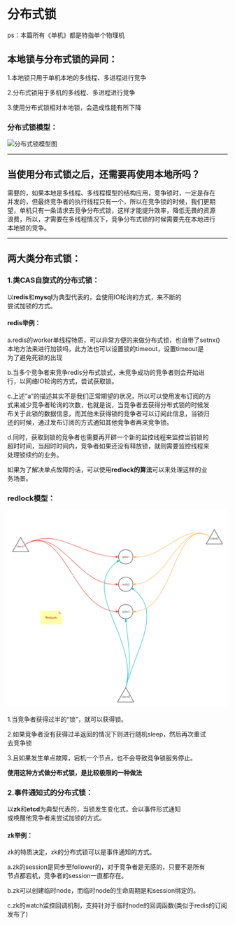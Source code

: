 # 分布式锁

ps：本篇所有《单机》都是特指单个物理机

## 本地锁与分布式锁的异同：
1.本地锁只用于单机本地的多线程、多进程进行竞争  

2.分布式锁用于多机的多线程、多进程进行竞争

3.使用分布式锁相对本地锁，会造成性能有所下降  


### 分布式锁模型：
![分布式锁模型图](https://https://github.com/btlyh/serverTechnology/blob/main/img/dLock.png "简单模型")  

***

## 当使用分布式锁之后，还需要再使用本地所吗？
需要的，如果本地是多线程、多线程模型的结构应用，竞争锁时，一定是存在  
并发的，但最终竞争者的执行线程只有一个，所以在竞争锁的时候，我们更期  
望，单机只有一条请求去竞争分布式锁，这样才能提升效率，降低无畏的资源  
浪费，所以，才需要在多线程情况下，竞争分布式锁的时候需要先在本地进行  
本地锁的竞争。

***

## 两大类分布式锁：

### 1.类CAS自旋式的分布式锁：

以**redis**和**mysql**为典型代表的，会使用IO轮询的方式，来不断的  
尝试加锁的方式。

#### redis举例：
a.redis的worker单线程特质，可以非常方便的来做分布式锁，也自带了setnx()  
本地方法来进行加锁吗，此方法也可以设置锁的timeout，设置timeout是  
为了避免死锁的出现

b.当多个竞争者来竞争redis分布式锁式，未竞争成功的竞争者则会开始进  
行，以网络IO轮询的方式，尝试获取锁。

c.上述“a”的描述其实不是我们正常期望的状况，所以可以使用发布订阅的方  
式来减少竞争者轮询的次数，也就是说，当竞争者去获得分布式锁的时候发  
布关于此锁的数据信息，而其他未获得锁的竞争者可以订阅此信息，当锁归  
还的时候，通过发布订阅的方式通知其他竞争者再来竞争锁。

d.同时，获取到锁的竞争者也需要再开辟一个新的监控线程来监控当前锁的  
超时时间，当超时时间内，竞争者如果还没有释放锁，就则需要监控线程来  
处理锁续约的业务。

如果为了解决单点故障的话，可以使用**redlock的算法**可以来处理这样的业  
务场景。

### redlock模型：
![redlock模型模型图](https://github.com/btlyh/serverTechnology/blob/main/img/tradeoff.png "简单模型")  

1.当竞争者获得过半的“锁”，就可以获得锁。  

2.如果竞争者没有获得过半返回的情况下则进行随机sleep，然后再次重试  
去竞争锁

3.且如果发生单点故障，宕机一个节点，也不会导致竞争锁服务停止。  

**使用这种方式做分布式锁，是比较极限的一种做法**  


### 2.事件通知式的分布式锁：

以**zk**和**etcd**为典型代表的，当锁发生变化式，会以事件形式通知  
或唤醒他竞争者来尝试加锁的方式。


#### zk举例：
zk的特质决定，zk的分布式锁可以是事件通知的方式。 

a.zk的session是同步至follower的，对于竞争者是无感的，只要不是所有  
节点都宕机，竞争者的session一直都存在。 

b.zk可以创建临时node，而临时node的生命周期是和session绑定的。  

c.zk的watch监控回调机制，支持针对于临时node的回调函数(类似于redis的订阅发布了)